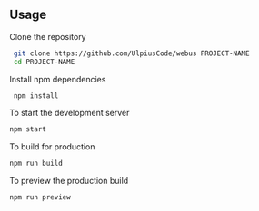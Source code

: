 ## Usage

Clone the repository

```sh
 git clone https://github.com/UlpiusCode/webus PROJECT-NAME
 cd PROJECT-NAME
```

Install npm dependencies

```sh
 npm install 
```

To start the development server

```sh
npm start
```

To build for production

```sh
npm run build
```

To preview the production build
```sh
npm run preview
```